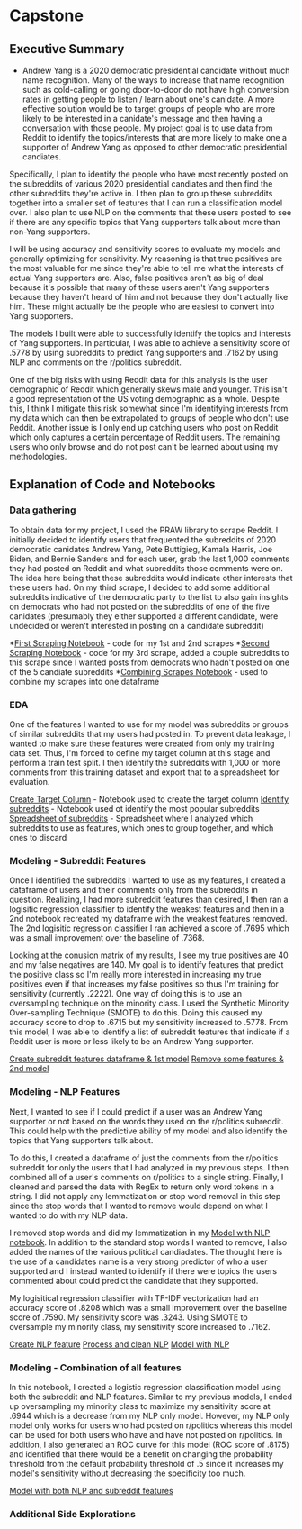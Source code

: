 # Capstone

## Executive Summary
- Andrew Yang is a 2020 democratic presidential candidate without much name recognition. Many of the ways to increase that name recognition such as cold-calling or going door-to-door do not have high conversion rates in getting people to listen / learn about one's canidate. A more effective solution would be to target groups of people who are more likely to be interested in a canidate's message and then having a conversation with those people. My project goal is to use data from Reddit to identify the topics/interests that are more likely to make one a supporter of Andrew Yang as opposed to other democratic presidential candiates.

Specifically, I plan to identify the people who have most recently posted on the subreddits of various 2020 presidential candiates  and then find the other subreddits they're active in. I then plan to group these subreddits together into a smaller set of features that I can run a classification model over. I also plan to use NLP on the comments that these users posted to see if there are any specific topics that Yang supporters talk about more than non-Yang supporters.

I will be using accuracy and sensitivity scores to evaluate my models and generally optimizing for sensitivity. My reasoning is that true positives are the most valuable for me since they're able to tell me what the interests of actual Yang supporters are. Also, false positives aren't as big of deal because it's possible that many of these users aren't Yang supporters because they haven't heard of him and not because they don't actually like him. These might actually be the people who are easiest to convert into Yang supporters.

The models I built were able to successfully identify the topics and interests of Yang supporters. In particular, I was able to achieve a sensitivity score of .5778 by using subreddits to predict Yang supporters and .7162 by using NLP and comments on the r/politics subreddit.

One of the big risks with using Reddit data for this analysis is the user demographic of Reddit which generally skews male and younger. This isn't a good representation of the US voting demographic as a whole. Despite this, I think I mitigate this risk somewhat since I'm identifying interests from my data which can then be extrapolated to groups of people who don't use Reddit. Another issue is I only end up catching users who post on Reddit which only captures a certain percentage of Reddit users. The remaining users who only browse and do not post can't be learned about using my methodologies.

## Explanation of Code and Notebooks

### Data gathering
To obtain data for my project, I used the PRAW library to scrape Reddit. I initially decided to identify users that frequented the subreddits of 2020 democratic canidates Andrew Yang, Pete Buttigieg, Kamala Harris, Joe Biden, and Bernie Sanders and for each user, grab the last 1,000 comments they had posted on Reddit and what subreddits those comments were on. The idea here being that these subreddits would indicate other interests that these users had. On my third scrape, I decided to add some additional subreddits indicative of the democratic party to the list to also gain insights on democrats who had not posted on the subreddits of one of the five canidates (presumably they either supported a different candidate, were undecided or weren't interested in posting on a candidate subreddit)

*[First Scraping Notebook](1_First_Scraping_Notebook.ipynb) - code for my 1st and 2nd scrapes
*[Second Scraping Notebook](2_Second_Scraping_Notebook.ipynb) - code for my 3rd scrape, added a couple subreddits to this scrape since I wanted posts from democrats who hadn't posted on one of the 5 candiate subreddits
*[Combining Scrapes Notebook](3_Combine_Scrapes.ipynb) - used to combine my scrapes into one dataframe

### EDA
One of the features I wanted to use for my model was subreddits or groups of similar subreddits that my users had posted in. To prevent data leakage, I wanted to make sure these features were created from only my training data set. Thus, I'm forced to define my target column at this stage and perform a train test split. I then identify the subreddits with 1,000 or more comments  from this training dataset and export that to a spreadsheet for evaluation.

[Create Target Column](4_Create_Target_Column.ipynb) - Notebook used to create the target column
[Identify subreddits](5_Subreddit_Group) - Notebook used ot identify the most popular subreddits
[Spreadsheet of subreddits](fin_subreddit_group.numbers) - Spreadsheet where I analyzed which subreddits to use as features, which ones to group together, and which ones to discard

### Modeling - Subreddit Features
Once I identified the subreddits I wanted to use as my features, I created a dataframe of users and their comments only from the subreddits in question. Realizing, I had more subreddit features than desired, I then ran a logisitic regression classifier to identify the weakest features and then in a 2nd notebook recreated my dataframe with the weakest features removed. The 2nd logisitic regression classifier I ran achieved a score of .7695 which was a small improvement over the baseline of .7368.

Looking at the conusion matrix of my results, I see my true positives are 40 and my false negatives are 140. My goal is to identify features that predict the positive class so I'm really more interested in increasing my true positives even if that increases my false positives so thus I'm training for sensitivity (currently .2222). One way of doing this is to use an oversampling technique on the minority class. I used the Synthetic Minority Over-sampling Technique (SMOTE) to do this. Doing this caused my accuracy score to drop to .6715 but my sensitivity increased to .5778. From this model, I was able to identify a list of subreddit features that indicate if a Reddit user is more or less likely to be an Andrew Yang supporter.

[Create subreddit features dataframe & 1st model](6_Subreddit_Features_&_First_Model.ipynb)
[Remove some features & 2nd model](7_Remove_features_&_2nd_model.ipynb)

### Modeling - NLP Features
Next, I wanted to see if I could predict if a user was an Andrew Yang supporter or not based on the words they used on the r/politics subreddit. This could help with the predictive ability of my model and also identify the topics that Yang supporters talk about.

To do this, I created a dataframe of just the comments from the r/politics subreddit for only the users that I had analyzed in my previous steps. I then combined all of a user's comments on r/politics to a single string. Finally, I cleaned and parsed the data with RegEx to return only word tokens in a string. I did not apply any lemmatization or stop word removal in this step since the stop words that I wanted to remove would depend on what I wanted to do with my NLP data.

I removed stop words and did my lemmatization in my [Model with NLP notebook](10_NLP_model.ipynb). In addition to the standard stop words I wanted to remove, I also added the names of the various political candiadates. The thought here is the use of a candidates name is a very strong predictor of who a user supported and I instead wanted to identify if there were topics the users commented about could predict the candidate that they supported. 

My logisitical regression classifier with TF-IDF vectorization had an accuracy score of .8208 which was a small improvement over the baseline score of .7590. My sensitivity score was .3243. Using SMOTE to oversample my minority class, my sensitivity score increased to .7162.

[Create NLP feature](8_Create_NLP_features.ipynb)
[Process and clean NLP](9_Process_&_Clean_NLP.ipynb)
[Model with NLP](10_NLP_model.ipynb)

### Modeling - Combination of all features
In this notebook, I created a logistic regression classification model using both the subreddit and NLP features. Similar to my previous models, I ended up oversampling my minority class to maximize my sensitivity score at .6944 which is a decrease from my NLP only model. However, my NLP only model only works for users who had posted on r/politics whereas this model can be used for both users who have and have not posted on r/politics. In addition, I also generated an ROC curve for this model (ROC score of .8175) and identified that there would be a benefit on changing the probability threshold from the default probability threshold of .5 since it increases my model's sensitivity without decreasing the specificity too much.

[Model with both NLP and subreddit features](11_Model_subreddit_&_NLP.ipynb)

### Additional Side Explorations



